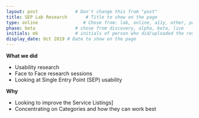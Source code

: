 ```yaml
---
layout: post              # Don't change this from "post"
title: SEP Lab Research       # Title to show on the page
type: online                 # Chose from: lab, online, a11y, other, partner
phase: beta               # chose from discovery, alpha, beta, live
initials: mk              # initials of person who did/uploaded the research
display_date: Oct 2019 # Date to show on the page
---
```


**What we did**
- Usability research
- Face to Face research sessions
- Looking at Single Entry Point (SEP) usability

**Why**
- Looking to improve the Service Listings]
- Concentrating on Categories and how they can work best

